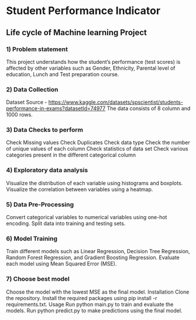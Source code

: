# Student Performance Indicator
## Life cycle of Machine learning Project
### 1) Problem statement
This project understands how the student’s performance (test scores) is affected by other variables such as Gender, Ethnicity, Parental level of education, Lunch and Test preparation course.
### 2) Data Collection
Dataset Source - https://www.kaggle.com/datasets/spscientist/students-performance-in-exams?datasetId=74977
The data consists of 8 column and 1000 rows.
### 3) Data Checks to perform
Check Missing values
Check Duplicates
Check data type
Check the number of unique values of each column
Check statistics of data set
Check various categories present in the different categorical column
### 4) Exploratory data analysis
Visualize the distribution of each variable using histograms and boxplots.
Visualize the correlation between variables using a heatmap.
### 5) Data Pre-Processing
Convert categorical variables to numerical variables using one-hot encoding.
Split data into training and testing sets.
### 6) Model Training
Train different models such as Linear Regression, Decision Tree Regression, Random Forest Regression, and Gradient Boosting Regression.
Evaluate each model using Mean Squared Error (MSE).
### 7) Choose best model
Choose the model with the lowest MSE as the final model.
Installation
Clone the repository.
Install the required packages using pip install -r requirements.txt.
Usage
Run python main.py to train and evaluate the models.
Run python predict.py to make predictions using the final model.

